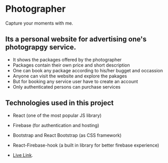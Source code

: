 # Photographer

Capture your moments with me.

## Its a personal website for advertising one's photograpgy service.

- It shows the packages offered by the photographer
- Packages contain their own price and short description
- One can book any package according to his/her bugget and occassion
- Anyone can visit the website and explore the pakages
- But for booking any service user have to create an account
- Only authenticated persons can purchase services

## Technologies used in this project

- React (one of the most popular JS library)
- Firebase (for authentication and hosting)
- Bootstrap and React Bootstrap (as CSS framework)
- React-Firebase-hook (a built in library for better firebase experience)

- [Live Link](https://github.com/facebook/create-react-app).
